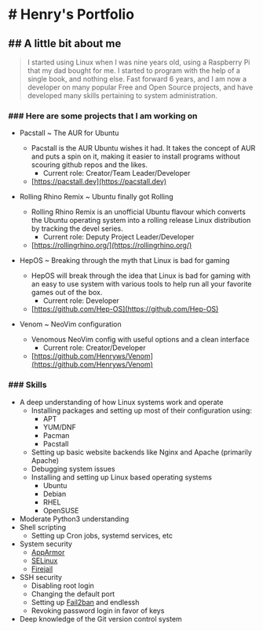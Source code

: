 # # Henry's Portfolio

## ## A little bit about me
> I started using Linux when I was nine years old, using a Raspberry Pi that my dad bought for me. I started to program with the help of a single book, and nothing else. Fast forward 6 years, and I am now a developer on many popular Free and Open Source projects, and have developed many skills pertaining to system administration.

### ### Here are some projects that I am working on

* Pacstall ~ The AUR for Ubuntu
	- Pacstall is the AUR Ubuntu wishes it had. It takes the concept of AUR and puts a spin on it, making it easier to install programs without scouring github repos and the likes.
		- Current role: Creator/Team Leader/Developer
	- [https://pacstall.dev](https://pacstall.dev)

* Rolling Rhino Remix ~ Ubuntu finally got Rolling
	- Rolling Rhino Remix is an unofficial Ubuntu flavour which converts the Ubuntu operating system into a rolling release Linux distribution by tracking the devel series.
		- Current role: Deputy Project Leader/Developer
	- [https://rollingrhino.org/](https://rollingrhino.org/)

* HepOS ~ Breaking through the myth that Linux is bad for gaming
	- HepOS will break through the idea that Linux is bad for gaming with an easy to use system with various tools to help run all your favorite games out of the box.
		- Current role: Developer
	- [https://github.com/Hep-OS](https://github.com/Hep-OS)

* Venom ~ NeoVim configuration
	- Venomous NeoVim config with useful options and a clean interface
		- Current role: Creator/Developer
	- [https://github.com/Henryws/Venom](https://github.com/Henryws/Venom)

### ### Skills
* A deep understanding of how Linux systems work and operate
	- Installing packages and setting up most of their configuration using:
		- APT
		- YUM/DNF
		- Pacman
		- Pacstall
	- Setting up basic website backends like Nginx and Apache (primarily Apache)
	- Debugging system issues
	- Installing and setting up Linux based operating systems
		- Ubuntu
		- Debian
		- RHEL
		- OpenSUSE
* Moderate Python3 understanding
* Shell scripting
	- Setting up Cron jobs, systemd services, etc
* System security
	- [AppArmor](https://www.apparmor.net/)
	- [SELinux](https://www.redhat.com/en/topics/linux/what-is-selinux)
	- [Firejail](https://firejail.wordpress.com/)
* SSH security
	- Disabling root login
	- Changing the default port
	- Setting up [Fail2ban](https://www.fail2ban.org/wiki/index.php/Main_Page) and endlessh
	- Revoking password login in favor of keys
* Deep knowledge of the Git version control system
